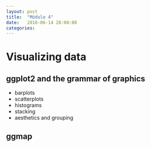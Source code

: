 ```yaml
---
layout: post
title:  "Módulo 4"
date:   2016-06-14 20:00:00
categories: 
---
```


# Visualizing data

## ggplot2 and the grammar of graphics

- barplots
- scatterplots
- histograms
- stacking
- aesthetics and grouping

## ggmap